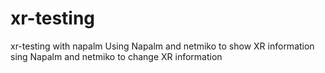 # xr-testing
xr-testing with napalm
Using Napalm and netmiko to show XR information
sing Napalm and netmiko to change XR information
